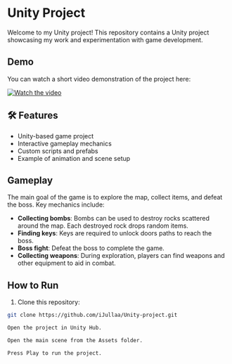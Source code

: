 # Unity Project

Welcome to my Unity project! This repository contains a Unity project showcasing my work and experimentation with game development.

##  Demo

You can watch a short video demonstration of the project here:

[![Watch the video](https://img.youtube.com/vi/vjZh062c0eY/0.jpg)](https://youtu.be/vjZh062c0eY)

## 🛠 Features

- Unity-based game project
- Interactive gameplay mechanics
- Custom scripts and prefabs
- Example of animation and scene setup

##  Gameplay

The main goal of the game is to explore the map, collect items, and defeat the boss. Key mechanics include:

- **Collecting bombs**: Bombs can be used to destroy rocks scattered around the map. Each destroyed rock drops random items.  
- **Finding keys**: Keys are required to unlock doors paths to reach the boss.  
- **Boss fight**: Defeat the boss to complete the game.  
- **Collecting weapons**: During exploration, players can find weapons and other equipment to aid in combat.

##  How to Run

1. Clone this repository:

```bash
git clone https://github.com/iJullaa/Unity-project.git

Open the project in Unity Hub.

Open the main scene from the Assets folder.

Press Play to run the project.
